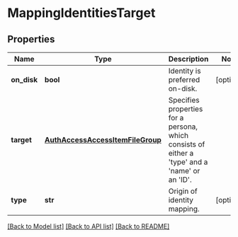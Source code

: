 # MappingIdentitiesTarget

## Properties
Name | Type | Description | Notes
------------ | ------------- | ------------- | -------------
**on_disk** | **bool** | Identity is preferred on-disk. | [optional] 
**target** | [**AuthAccessAccessItemFileGroup**](AuthAccessAccessItemFileGroup.md) | Specifies properties for a persona, which consists of either a &#39;type&#39; and a &#39;name&#39; or an &#39;ID&#39;. | 
**type** | **str** | Origin of identity mapping. | [optional] 

[[Back to Model list]](../README.md#documentation-for-models) [[Back to API list]](../README.md#documentation-for-api-endpoints) [[Back to README]](../README.md)


